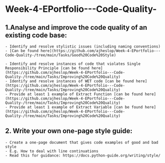 # Week-4-EPortfolio---Code-Quality-

## 1.Analyse and improve the code quality of an existing code base:
	- Identify and resolve stylistic issues (including naming conventions) - [Can be found here](https://github.com/ajheslop/Week-4-EPortfolio---Code-Quality-/tree/main/Tasks/Good%20Code%20Style)

	- Identify and resolve instances of code that violates Single Responsibility Principle [can be found here](https://github.com/ajheslop/Week-4-EPortfolio---Code-Quality-/tree/main/Tasks/Improving%20Code%20Quality)
	- Identify and resolve instances of WET code [can be found here](https://github.com/ajheslop/Week-4-EPortfolio---Code-Quality-/tree/main/Tasks/Improving%20Code%20Quality)
	- Provide at least 1 example of Extract Function [can be found here](https://github.com/ajheslop/Week-4-EPortfolio---Code-Quality-/tree/main/Tasks/Improving%20Code%20Quality)
	- Provide at least 1 example of Extract Variable [can be found here](https://github.com/ajheslop/Week-4-EPortfolio---Code-Quality-/tree/main/Tasks/Improving%20Code%20Quality)

## 2. Write your own one-page style guide:
	- Create a one-page document that gives code examples of good and bad style 
	- E.g. How to deal with line continuations
	- Read this for guidance: https://docs.python-guide.org/writing/style/





